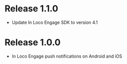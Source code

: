 Release 1.1.0
===
- Update In Loco Engage SDK to version 4.1

Release 1.0.0
===
- In Loco Engage push notifications on Android and iOS